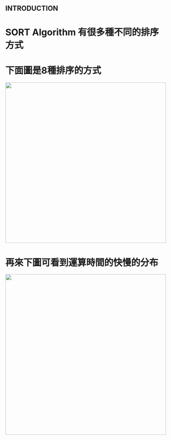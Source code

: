 INTRODUCTION
------------------
# SORT Algorithm 有很多種不同的排序方式

# 下面圖是8種排序的方式
<img src="https://github.com/weberliao/Data-structure-and-Algorithm/blob/README.md/123.png" height='500' weight='350'>

# 再來下圖可看到運算時間的快慢的分布
<img src="https://github.com/weberliao/Data-structure-and-Algorithm/blob/README.md/TIME.png" height='500' weight='350'>


